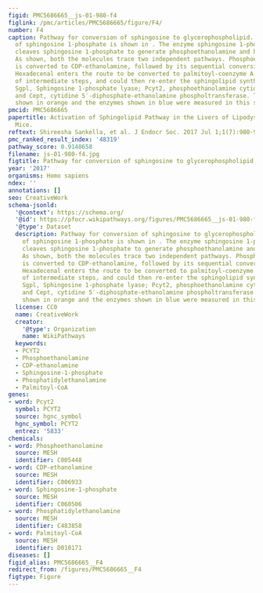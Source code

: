 ```yaml
---
figid: PMC5686665__js-01-980-f4
figlink: /pmc/articles/PMC5686665/figure/F4/
number: F4
caption: Pathway for conversion of sphingosine to glycerophospholipid. The generation
  of sphingosine 1-phosphate is shown in . The enzyme sphingosine 1-phosphate lyase
  cleaves sphingosine 1-phosphate to generate phosphoethanolamine and hexadecenal.
  As shown, both the molecules trace two independent pathways. Phosphoethanolamine
  is converted to CDP-ethanolamine, followed by its sequential conversion to phosphatidylethanolamine.
  Hexadecenal enters the route to be converted to palmitoyl-coenzyme A via a series
  of intermediate steps, and could then re-enter the sphingolipid synthesis pathway.
  Sgpl, Sphingosine 1-phosphate lyase; Pcyt2, phosphoethanolamine cytidylyltransferase;
  and Cept, cytidine 5′-diphosphate-ethanolamine phospholtransferase. The metabolites
  shown in orange and the enzymes shown in blue were measured in this study.
pmcid: PMC5686665
papertitle: Activation of Sphingolipid Pathway in the Livers of Lipodystrophic Agpat2−/−
  Mice.
reftext: Shireesha Sankella, et al. J Endocr Soc. 2017 Jul 1;1(7):980-993.
pmc_ranked_result_index: '48319'
pathway_score: 0.9148658
filename: js-01-980-f4.jpg
figtitle: Pathway for conversion of sphingosine to glycerophospholipid
year: '2017'
organisms: Homo sapiens
ndex: ''
annotations: []
seo: CreativeWork
schema-jsonld:
  '@context': https://schema.org/
  '@id': https://pfocr.wikipathways.org/figures/PMC5686665__js-01-980-f4.html
  '@type': Dataset
  description: Pathway for conversion of sphingosine to glycerophospholipid. The generation
    of sphingosine 1-phosphate is shown in . The enzyme sphingosine 1-phosphate lyase
    cleaves sphingosine 1-phosphate to generate phosphoethanolamine and hexadecenal.
    As shown, both the molecules trace two independent pathways. Phosphoethanolamine
    is converted to CDP-ethanolamine, followed by its sequential conversion to phosphatidylethanolamine.
    Hexadecenal enters the route to be converted to palmitoyl-coenzyme A via a series
    of intermediate steps, and could then re-enter the sphingolipid synthesis pathway.
    Sgpl, Sphingosine 1-phosphate lyase; Pcyt2, phosphoethanolamine cytidylyltransferase;
    and Cept, cytidine 5′-diphosphate-ethanolamine phospholtransferase. The metabolites
    shown in orange and the enzymes shown in blue were measured in this study.
  license: CC0
  name: CreativeWork
  creator:
    '@type': Organization
    name: WikiPathways
  keywords:
  - PCYT2
  - Phosphoethanolamine
  - CDP-ethanolamine
  - Sphingosine-1-phosphate
  - Phosphatidylethanolamine
  - Palmitoyl-CoA
genes:
- word: Pcyt2
  symbol: PCYT2
  source: hgnc_symbol
  hgnc_symbol: PCYT2
  entrez: '5833'
chemicals:
- word: Phosphoethanolamine
  source: MESH
  identifier: C005448
- word: CDP-ethanolamine
  source: MESH
  identifier: C006933
- word: Sphingosine-1-phosphate
  source: MESH
  identifier: C060506
- word: Phosphatidylethanolamine
  source: MESH
  identifier: C483858
- word: Palmitoyl-CoA
  source: MESH
  identifier: D010171
diseases: []
figid_alias: PMC5686665__F4
redirect_from: /figures/PMC5686665__F4
figtype: Figure
---
```

